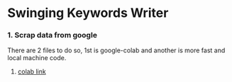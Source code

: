 # Swinging Keywords Writer

### 1. Scrap data from google

There are 2 files to do so, 1st is google-colab
and another is more fast and local machine code.

1) [colab link](https://colab.research.google.com/drive/1nIoFRBLoevumDFnm0MjlOCmnLldJDuQB?usp=sharing)
